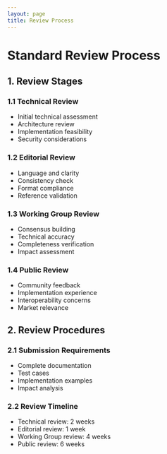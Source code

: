 ```yaml
---
layout: page
title: Review Process
---
```


# Standard Review Process

## 1. Review Stages

### 1.1 Technical Review
- Initial technical assessment
- Architecture review
- Implementation feasibility
- Security considerations

### 1.2 Editorial Review
- Language and clarity
- Consistency check
- Format compliance
- Reference validation

### 1.3 Working Group Review
- Consensus building
- Technical accuracy
- Completeness verification
- Impact assessment

### 1.4 Public Review
- Community feedback
- Implementation experience
- Interoperability concerns
- Market relevance

## 2. Review Procedures

### 2.1 Submission Requirements
- Complete documentation
- Test cases
- Implementation examples
- Impact analysis

### 2.2 Review Timeline
- Technical review: 2 weeks
- Editorial review: 1 week
- Working Group review: 4 weeks
- Public review: 6 weeks 